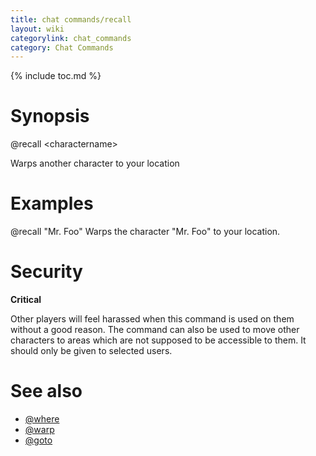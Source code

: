 ```yaml
---
title: chat commands/recall
layout: wiki
categorylink: chat_commands
category: Chat Commands
---
```

{% include toc.md %}
#  Synopsis
  @recall &lt;charactername&gt;

Warps another character to your location

#  Examples
  @recall "Mr. Foo"
Warps the character "Mr. Foo" to your location.

#  Security

**Critical**

Other players will feel harassed when this command is used on them without a good reason. The command can also be used to move other characters to areas which are not supposed to be accessible to them. It should only be given to selected users.

#  See also
 * [@where](where.html)
 * [@warp](warp.html)
 * [@goto](goto.html)
